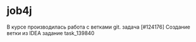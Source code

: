 # job4j 

В курсе производилась работа с ветками git. задача [#124176]
Создание ветки из IDEA
задание task_139840